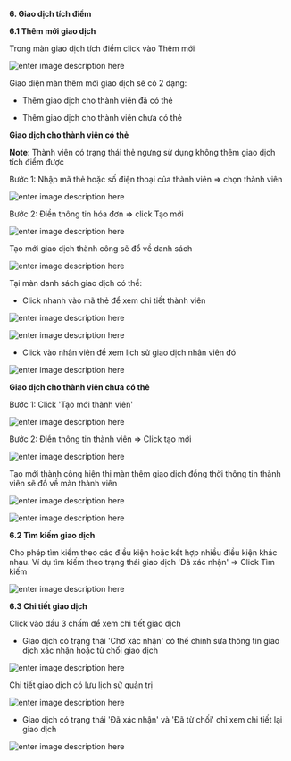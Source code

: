 
**6. Giao dịch tích điểm**

**6.1 Thêm mới giao dịch**

Trong màn giao dịch tích điểm click vào Thêm mới

![enter image description here](https://static8.muarecdn.com/original/muare/images/2020/05/19/5603128_screenshot-13.png)

Giao diện màn thêm mới giao dịch sẽ có 2 dạng:

 - Thêm giao dịch cho thành viên đã có thẻ
 
 - Thêm giao dịch cho thành viên chưa có thẻ
 
**Giao dịch cho thành viên có thẻ**

**Note**: Thành viên có trạng thái thẻ ngưng sử dụng không thêm giao dịch tích điểm được

Bước 1: Nhập mã thẻ hoặc số điện thoại của thành viên => chọn thành viên

![enter image description here](https://static8.muarecdn.com/original/muare/images/2020/05/19/5603211_screenshot-15.png)

Bước 2: Điền thông tin hóa đơn => click Tạo mới

![enter image description here](https://static8.muarecdn.com/original/muare/images/2020/05/19/5603231_screenshot-16.png)
 
 Tạo mới giao dịch thành công sẽ đổ về danh sách 
 
![enter image description here](https://static8.muarecdn.com/original/muare/images/2020/05/19/5603238_screenshot-17.png)

Tại màn danh sách giao dịch có thể:

- Click nhanh vào mã thẻ để xem chi tiết thành viên

![enter image description here](https://static8.muarecdn.com/original/muare/images/2020/05/25/5609783_screenshot-67.png)

![enter image description here](https://static8.muarecdn.com/original/muare/images/2020/05/25/5609784_screenshot-68.png)

- Click vào nhân viên để xem lịch sử giao dịch nhân viên đó

![enter image description here](https://static8.muarecdn.com/original/muare/images/2020/05/25/5609785_screenshot-69.png)

**Giao dịch cho thành viên chưa có thẻ** 

Bước 1: Click 'Tạo mới thành viên'

![enter image description here](https://static8.muarecdn.com/original/muare/images/2020/05/19/5603282_screenshot-18.png)

Bước 2: Điền thông tin thành viên => Click tạo mới

![enter image description here](https://static8.muarecdn.com/original/muare/images/2020/05/19/5603290_screenshot-19.png)

Tạo mới thành công hiện thị màn thêm giao dịch đồng thời thông tin thành viên sẽ đổ về màn thành viên

![enter image description here](https://static8.muarecdn.com/original/muare/images/2020/05/19/5603298_screenshot-20.png)

![enter image description here](https://static8.muarecdn.com/original/muare/images/2020/05/19/5603334_screenshot-22.png)

**6.2 Tìm kiếm giao dịch**

Cho phép tìm kiếm theo các điều kiện hoặc kết hợp nhiều điều kiện khác nhau. Ví dụ tìm kiếm theo trạng thái giao dịch 'Đã xác nhận' => Click Tìm kiếm

![enter image description here](https://static8.muarecdn.com/original/muare/images/2020/05/19/5603356_screenshot-23.png)

**6.3 Chi tiết giao dịch**

Click vào dấu 3 chấm để xem chi tiết giao dịch

 - Giao dịch có trạng thái 'Chờ xác nhận' có thể chỉnh sửa thông tin giao dịch xác nhận hoặc từ chối giao dịch
 
 ![enter image description here](https://static8.muarecdn.com/original/muare/images/2020/05/19/5603370_screenshot-24.png)

Chi tiết giao dịch có lưu lịch sử quản trị


![enter image description here](https://static8.muarecdn.com/original/muare/images/2020/05/19/5603398_screenshot-25.png)

- Giao dịch có trạng thái 'Đã xác nhận' và 'Đã từ chối' chỉ xem chi tiết lại giao dịch


![enter image description here](https://static8.muarecdn.com/original/muare/images/2020/05/19/5603401_screenshot-26.png)
